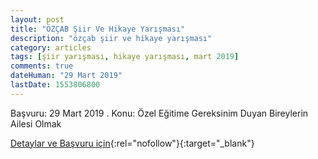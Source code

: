 ```yaml
---
layout: post
title: "ÖZÇAB Şiir Ve Hikaye Yarışması"
description: "özçab şiir ve hikaye yarışması"
category: articles
tags: [şiir yarışması, hikaye yarışması, mart 2019]
comments: true
dateHuman: "29 Mart 2019"
lastDate: 1553806800
---
```


Başvuru: 29 Mart 2019 . 
Konu: Özel Eğitime Gereksinim Duyan Bireylerin Ailesi Olmak

[Detaylar ve Başvuru için](https://www.guncel-egitim.org/ozcab-siir-ve-hikaye-yarismasi/?utm_source=edebiyatyarismalari.com&utm_medium=affiliate&utm_campaign=cpc){:rel="nofollow"}{:target="_blank"}